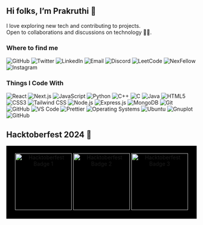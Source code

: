 ## Hi folks, I’m Prakruthi 👋
I love exploring new tech and contributing to projects.  
Open to collaborations and discussions on technology 🚀💡.


<h3>Where to find me</h3>
<p>
  <img alt="GitHub" src="https://img.shields.io/badge/-GitHub-181717?style=flat-square&logo=github&logoColor=white" />
  <img alt="Twitter" src="https://img.shields.io/badge/-Twitter-1DA1F2?style=flat-square&logo=twitter&logoColor=white" />
  <img alt="LinkedIn" src="https://img.shields.io/badge/-LinkedIn-0077B5?style=flat-square&logo=linkedin&logoColor=white" />
  <img alt="Email" src="https://img.shields.io/badge/-Email-D14836?style=flat-square&logo=gmail&logoColor=white" />
  <img alt="Discord" src="https://img.shields.io/badge/-Discord-5865F2?style=flat-square&logo=discord&logoColor=white" />
  <img alt="LeetCode" src="https://img.shields.io/badge/-LeetCode-FFA116?style=flat-square&logo=leetcode&logoColor=black" />
  <img alt="NexFellow" src="https://img.shields.io/badge/-NexFellow-000000?style=flat-square&logo=vercel&logoColor=white" />
  <img alt="Instagram" src="https://img.shields.io/badge/-Instagram-E4405F?style=flat-square&logo=instagram&logoColor=white" />
</p>


<h3>Things I Code With</h3>
<p>
  <img alt="React" src="https://img.shields.io/badge/-React-45b8d8?style=flat-square&logo=react&logoColor=white" />
  <img alt="Next.js" src="https://img.shields.io/badge/-Next.js-000000?style=flat-square&logo=next.js&logoColor=white" />
  <img alt="JavaScript" src="https://img.shields.io/badge/-JavaScript-F7DF1E?style=flat-square&logo=javascript&logoColor=black" />
  <img alt="Python" src="https://img.shields.io/badge/-Python-3776AB?style=flat-square&logo=python&logoColor=white" />
  <img alt="C++" src="https://img.shields.io/badge/-C++-00599C?style=flat-square&logo=c%2b%2b&logoColor=white" />
  <img alt="C" src="https://img.shields.io/badge/-C-00599C?style=flat-square&logo=c&logoColor=white" />
  <img alt="Java" src="https://img.shields.io/badge/-Java-007396?style=flat-square&logo=java&logoColor=white" />
  <img alt="HTML5" src="https://img.shields.io/badge/-HTML5-E34F26?style=flat-square&logo=html5&logoColor=white" />
  <img alt="CSS3" src="https://img.shields.io/badge/-CSS3-1572B6?style=flat-square&logo=css3&logoColor=white" />
  <img alt="Tailwind CSS" src="https://img.shields.io/badge/-Tailwind_CSS-38B2AC?style=flat-square&logo=tailwind-css&logoColor=white" />
  <img alt="Node.js" src="https://img.shields.io/badge/-Node.js-43853d?style=flat-square&logo=node.js&logoColor=white" />
  <img alt="Express.js" src="https://img.shields.io/badge/-Express.js-000000?style=flat-square&logo=express&logoColor=white" />
  <img alt="MongoDB" src="https://img.shields.io/badge/-MongoDB-13aa52?style=flat-square&logo=mongodb&logoColor=white" />
  <img alt="Git" src="https://img.shields.io/badge/-Git-F05032?style=flat-square&logo=git&logoColor=white" />
  <img alt="GitHub" src="https://img.shields.io/badge/-GitHub-181717?style=flat-square&logo=github&logoColor=white" />
  <img alt="VS Code" src="https://img.shields.io/badge/-VSCode-007ACC?style=flat-square&logo=visual-studio-code&logoColor=white" />
  <img alt="Prettier" src="https://img.shields.io/badge/-Prettier-F7B93E?style=flat-square&logo=prettier&logoColor=white" />
  <img alt="Operating Systems" src="https://img.shields.io/badge/-Operating_Systems-6d6d6d?style=flat-square&logo=linux&logoColor=white" />
    <img alt="Ubuntu" src="https://img.shields.io/badge/-Ubuntu-E95420?style=flat-square&logo=ubuntu&logoColor=white" />
  <img alt="Gnuplot" src="https://img.shields.io/badge/-Gnuplot-4B8BBE?style=flat-square&logo=gnu&logoColor=white" />
    <img alt="GitHub" src="https://img.shields.io/badge/-GitHub-181717?style=flat-square&logo=github&logoColor=white" />


</p>


  

## Hacktoberfest 2024 🎉

<div align="center" style="background-color:black; padding: 20px;">
  <a href="https://hacktoberfest.com/">
    <img src="https://assets.holopin.io/eyJidWNrZXQiOiJob2xvcGluLWFzc2V0cyIsImtleSI6ImFzc2V0cy9jbDd0ZDhncDUwMTMyMDlrMHd1OHFlNHg5IiwiZWRpdHMiOnsicm90YXRlIjpudWxsfX0=" alt="Hacktoberfest Badge 1" width="150"/>
  </a>
  <a href="https://hacktoberfest.com/">
    <img src="https://assets.holopin.io/hf2024levels/level0-sloth-code-0-0-0-0.webp" alt="Hacktoberfest Badge 2" width="150"/>
  </a>
  <a href="https://hacktoberfest.com/">
    <img src="https://assets.holopin.io/hf2024levels/level1-sloth-code-0-0-0-0.webp" alt="Hacktoberfest Badge 3" width="150"/>
  </a>
</div>



  
